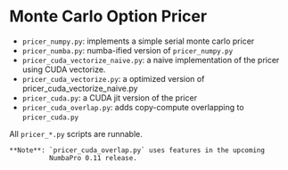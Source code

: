 # Monte Carlo Option Pricer

- `pricer_numpy.py`: implements a simple serial monte carlo pricer
- `pricer_numba.py`: numba-ified version of `pricer_numpy.py`
- `pricer_cuda_vectorize_naive.py`: a naive implementation of the pricer using CUDA vectorize.
- `pricer_cuda_vectorize.py`: a optimized version of pricer_cuda_vectorize_naive.py
- `pricer_cuda.py`: a CUDA jit version of the pricer
- `pricer_cuda_overlap.py`: adds copy-compute overlapping to `pricer_cuda.py`

All `pricer_*.py` scripts are runnable.

    **Note**: `pricer_cuda_overlap.py` uses features in the upcoming 
              NumbaPro 0.11 release.
